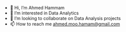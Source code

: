 - 👋 Hi, I’m Ahmed Hammam
- 👀 I’m interested in Data Analytics
- 💞️ I’m looking to collaborate on Data Analysis projects
- 📫 How to reach me ahmed.moo.hamam@gmail.com

<!---
a-hammam/a-hammam is a ✨ special ✨ repository because its `README.md` (this file) appears on your GitHub profile.
You can click the Preview link to take a look at your changes.
--->
